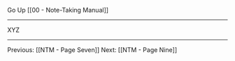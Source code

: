 Go Up [[00 - Note-Taking Manual]]

---

XYZ

---
Previous: [[NTM - Page Seven]]
Next: [[NTM - Page Nine]]